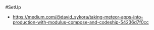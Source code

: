 #SetUp
* https://medium.com/@david_sykora/taking-meteor-apps-into-production-with-modulus-compose-and-codeship-54236d7f0cc
